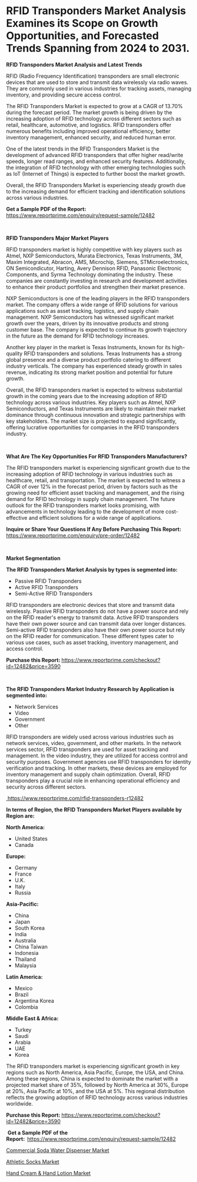 <p><h1>RFID Transponders Market Analysis Examines its Scope on Growth Opportunities, and Forecasted Trends Spanning from 2024 to 2031.</h1></p><p><strong>RFID Transponders Market Analysis and Latest Trends</strong></p>
<p><p>RFID (Radio Frequency Identification) transponders are small electronic devices that are used to store and transmit data wirelessly via radio waves. They are commonly used in various industries for tracking assets, managing inventory, and providing secure access control.</p><p>The RFID Transponders Market is expected to grow at a CAGR of 13.70% during the forecast period. The market growth is being driven by the increasing adoption of RFID technology across different sectors such as retail, healthcare, automotive, and logistics. RFID transponders offer numerous benefits including improved operational efficiency, better inventory management, enhanced security, and reduced human error.</p><p>One of the latest trends in the RFID Transponders Market is the development of advanced RFID transponders that offer higher read/write speeds, longer read ranges, and enhanced security features. Additionally, the integration of RFID technology with other emerging technologies such as IoT (Internet of Things) is expected to further boost the market growth.</p><p>Overall, the RFID Transponders Market is experiencing steady growth due to the increasing demand for efficient tracking and identification solutions across various industries.</p></p>
<p><strong>Get a Sample PDF of the Report:&nbsp;</strong> <a href="https://www.reportprime.com/enquiry/request-sample/12482">https://www.reportprime.com/enquiry/request-sample/12482</a></p>
<p>&nbsp;</p>
<p><strong>RFID Transponders Major Market Players</strong></p>
<p><p>RFID transponders market is highly competitive with key players such as Atmel, NXP Semiconductors, Murata Electronics, Texas Instruments, 3M, Maxim Integrated, Abracon, AMS, Microchip, Siemens, STMicroelectronics, ON Semicondicutor, Harting, Avery Dennison RFID, Panasonic Electronic Components, and Syrma Technology dominating the industry. These companies are constantly investing in research and development activities to enhance their product portfolios and strengthen their market presence.</p><p>NXP Semiconductors is one of the leading players in the RFID transponders market. The company offers a wide range of RFID solutions for various applications such as asset tracking, logistics, and supply chain management. NXP Semiconductors has witnessed significant market growth over the years, driven by its innovative products and strong customer base. The company is expected to continue its growth trajectory in the future as the demand for RFID technology increases.</p><p>Another key player in the market is Texas Instruments, known for its high-quality RFID transponders and solutions. Texas Instruments has a strong global presence and a diverse product portfolio catering to different industry verticals. The company has experienced steady growth in sales revenue, indicating its strong market position and potential for future growth.</p><p>Overall, the RFID transponders market is expected to witness substantial growth in the coming years due to the increasing adoption of RFID technology across various industries. Key players such as Atmel, NXP Semiconductors, and Texas Instruments are likely to maintain their market dominance through continuous innovation and strategic partnerships with key stakeholders. The market size is projected to expand significantly, offering lucrative opportunities for companies in the RFID transponders industry.</p></p>
<p>&nbsp;</p>
<p><strong>What Are The Key Opportunities For RFID Transponders Manufacturers?</strong></p>
<p><p>The RFID transponders market is experiencing significant growth due to the increasing adoption of RFID technology in various industries such as healthcare, retail, and transportation. The market is expected to witness a CAGR of over 12% in the forecast period, driven by factors such as the growing need for efficient asset tracking and management, and the rising demand for RFID technology in supply chain management. The future outlook for the RFID transponders market looks promising, with advancements in technology leading to the development of more cost-effective and efficient solutions for a wide range of applications.</p></p>
<p><strong>Inquire or Share Your Questions If Any Before Purchasing This Report:</strong> <a href="https://www.reportprime.com/enquiry/pre-order/12482">https://www.reportprime.com/enquiry/pre-order/12482</a></p>
<p>&nbsp;</p>
<p><strong>Market Segmentation</strong></p>
<p><strong>The RFID Transponders Market Analysis by types is segmented into:</strong></p>
<p><ul><li>Passive RFID Transponders</li><li>Active RFID Transponders</li><li>Semi-Active RFID Transponders</li></ul></p>
<p><p>RFID transponders are electronic devices that store and transmit data wirelessly. Passive RFID transponders do not have a power source and rely on the RFID reader's energy to transmit data. Active RFID transponders have their own power source and can transmit data over longer distances. Semi-active RFID transponders also have their own power source but rely on the RFID reader for communication. These different types cater to various use cases, such as asset tracking, inventory management, and access control.</p></p>
<p><strong>Purchase this Report:&nbsp;</strong><a href="https://www.reportprime.com/checkout?id=12482&price=3590">https://www.reportprime.com/checkout?id=12482&price=3590</a></p>
<p>&nbsp;</p>
<p><strong>The RFID Transponders Market Industry Research by Application is segmented into:</strong></p>
<p><ul><li>Network Services</li><li>Video</li><li>Government</li><li>Other</li></ul></p>
<p><p>RFID transponders are widely used across various industries such as network services, video, government, and other markets. In the network services sector, RFID transponders are used for asset tracking and management. In the video industry, they are utilized for access control and security purposes. Government agencies use RFID transponders for identity verification and tracking. In other markets, these devices are employed for inventory management and supply chain optimization. Overall, RFID transponders play a crucial role in enhancing operational efficiency and security across different sectors.</p></p>
<p><a href="https://www.reportprime.com/rfid-transponders-r12482">&nbsp;https://www.reportprime.com/rfid-transponders-r12482</a></p>
<p><strong>In terms of Region, the RFID Transponders Market Players available by Region are:</strong></p>
<p>
    <p> <strong> North America: </strong>
        <ul>
            <li>United States</li>
            <li>Canada</li>
        </ul>
        </p> 
    <p> <strong> Europe: </strong>
        <ul>
            <li>Germany</li>
            <li>France</li>
            <li>U.K.</li>
            <li>Italy</li>
            <li>Russia</li>
        </ul>
        </p> 
    <p> <strong> Asia-Pacific: </strong>
        <ul>
            <li>China</li>
            <li>Japan</li>
            <li>South Korea</li>
            <li>India</li>
            <li>Australia</li>
            <li>China Taiwan</li>
            <li>Indonesia</li>
            <li>Thailand</li>
            <li>Malaysia</li>
        </ul>
        </p> 
    <p> <strong> Latin America: </strong>
        <ul>
            <li>Mexico</li>
            <li>Brazil</li>
            <li>Argentina Korea</li>
            <li>Colombia</li>
        </ul>
        </p> 
    <p> <strong> Middle East & Africa: </strong>
        <ul>
            <li>Turkey</li>
            <li>Saudi</li>
            <li>Arabia</li>
            <li>UAE</li>
            <li>Korea</li>
        </ul>
    </p>
    </p>
<p><p>The RFID transponders market is experiencing significant growth in key regions such as North America, Asia Pacific, Europe, the USA, and China. Among these regions, China is expected to dominate the market with a projected market share of 35%, followed by North America at 30%, Europe at 20%, Asia Pacific at 10%, and the USA at 5%. This regional distribution reflects the growing adoption of RFID technology across various industries worldwide.</p></p>
<p><strong>Purchase this Report: </strong><a href="https://www.reportprime.com/checkout?id=12482&price=3590">https://www.reportprime.com/checkout?id=12482&price=3590</a></p>
<p>&nbsp;<strong>Get a Sample PDF of the Report:&nbsp;&nbsp;</strong><a href="https://www.reportprime.com/enquiry/request-sample/12482">https://www.reportprime.com/enquiry/request-sample/12482</a></p>
<p><strong></strong></p>
<p><p><a href="https://github.com/claudianurdin/Market-Research-Report-List-2/blob/main/commercial-soda-water-dispenser-market.md">Commercial Soda Water Dispenser Market</a></p><p><a href="https://github.com/kimjmgeh81/Market-Research-Report-List-2/blob/main/athletic-socks-market.md">Athletic Socks Market</a></p><p><a href="https://issuu.com/reportprime-2/docs/hand-cream-hand-lotion-market-size-_1314a6db074313">Hand Cream & Hand Lotion Market</a></p></p>